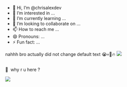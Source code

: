 - 👋 Hi, I’m @chrisalexdev
- 👀 I’m interested in ...
- 🌱 I’m currently learning ...
- 💞️ I’m looking to collaborate on ...
- 📫 How to reach me ...
- 😄 Pronouns: ...
- ⚡ Fun fact: ...

<!---
chrisalexdev/chrisalexdev is a ✨ special ✨ repository because its `README.md` (this file) appears on your GitHub profile.
You can click the Preview link to take a look at your changes.
--->
nahhh bro actually did not change default text 😭💀🙏🔥
![](https://komarev.com/ghpvc/?username=chrisalexdev&label=great+visitors&style=pixel&color=84d6fe)
 <br><br>
<p>👀 &nbsp;why r u here ?</p>
<img align="left" src="https://profile-counter.glitch.me/chrisalexdev/count.svg" />
